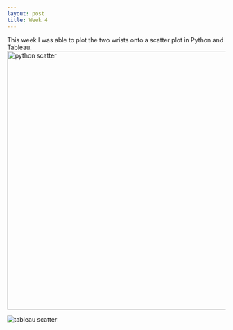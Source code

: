 ```yaml
---
layout: post
title: Week 4
---
```


This week I was able to plot the two wrists onto a scatter plot in Python and Tableau. 
<img width="597" alt="python scatter" src="https://github.com/meglidd/meglidd.github.io/assets/90790383/6f0fdbb8-5367-4c3b-ab01-1be6155bfe46">

![tableau scatter](https://github.com/meglidd/meglidd.github.io/assets/90790383/bcbf41a6-9ec3-4cb2-90d0-9f94aa470832)
